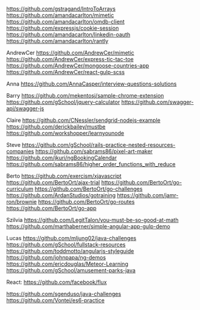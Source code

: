 https://github.com/gstragand/IntroToArrays
https://github.com/amandacarlton/mimetic
https://github.com/amandacarlton/omdb-client
https://github.com/expressjs/cookie-session
https://github.com/amandacarlton/linkedin-oauth
https://github.com/amandacarlton/rantly

AndrewCer
https://github.com/AndrewCer/mimetic
https://github.com/AndrewCer/express-tic-tac-toe
https://github.com/AndrewCer/mongoose-countries-app
https://github.com/AndrewCer/react-gulp-scss

Anna
https://github.com/AnnaCasper/interview-questions-solutions

Barry
https://github.com/mekentosj/sample-chrome-extension
https://github.com/gSchool/jquery-calculator
https://github.com/swagger-api/swagger-js

Claire
https://github.com/CNessler/sendgrid-nodejs-example
https://github.com/derickbailey/mustbe
https://github.com/workshopper/learnyounode

Steve
https://github.com/gSchool/rails-practice-nested-resources-companies
https://github.com/sabrams86/pixel-art-maker
https://github.com/jkuri/ngBookingCalendar
https://github.com/sabrams86/higher_order_functions_with_reduce

Berto
https://github.com/exercism/xjavascript
https://github.com/BertoOrt/ajax-trial
https://github.com/BertoOrt/go-curriculum
https://github.com/BertoOrt/go-challenges
https://github.com/ArdanStudios/gotraining
https://github.com/jamr-ron/brownie
https://github.com/BertoOrt/go-routes
https://github.com/BertoOrt/go-app

Szilvia
https://github.com/LegitTalon/you-must-be-so-good-at-math
https://github.com/marthaberner/simple-angular-app-gulp-demo

Lucas
https://github.com/mljung02/java-challenges
https://github.com/gSchool/fullstack-resources
https://github.com/toddmotto/angularjs-styleguide
https://github.com/johnpapa/ng-demos
https://github.com/ericdouglas/Meteor-Learning
https://github.com/gSchool/amusement-parks-java

React:
https://github.com/facebook/flux


https://github.com/sgenduso/java-challenges
https://github.com/Vontei/es6-practice
